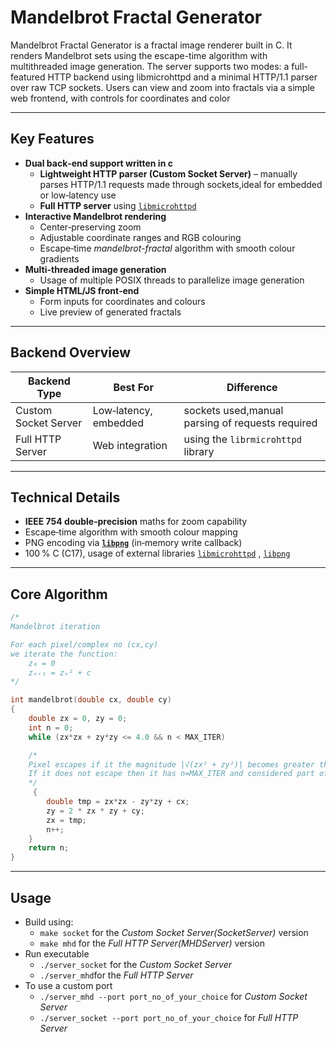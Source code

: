 #  Mandelbrot Fractal Generator

Mandelbrot Fractal Generator is a fractal image renderer built in C. It renders Mandelbrot sets using the escape-time algorithm with multithreaded image generation. The server supports two modes: a full-featured HTTP backend using libmicrohttpd and a minimal HTTP/1.1 parser over raw TCP sockets. Users can view and zoom into fractals via a simple web frontend, with controls for coordinates and color




---

## Key Features

- **Dual back‑end support written in c**
  - **Lightweight HTTP parser (Custom Socket Server)** – manually parses HTTP/1.1 requests made through sockets,ideal for embedded or low‑latency use
  - **Full HTTP server** using [`libmicrohttpd`](https://www.gnu.org/software/libmicrohttpd/) 
- **Interactive Mandelbrot rendering**
  - Center‑preserving zoom
  - Adjustable coordinate ranges and RGB colouring
  - Escape‑time *mandelbrot-fractal* algorithm with smooth colour gradients
- **Multi-threaded image generation**
  - Usage of multiple POSIX threads to parallelize image generation 
- **Simple HTML/JS front‑end**
  - Form inputs for coordinates and colours
  - Live preview of generated fractals
  

---

## Backend Overview

| Backend Type   | Best For           | Difference                      |
|----------------|--------------------|-----------------------------|
| Custom Socket Server | Low‑latency, embedded      | sockets used,manual parsing of requests required  |
| Full HTTP Server    | Web integration         | using the `librmicrohttpd` library   |

---

## Technical Details

- **IEEE 754 double‑precision** maths for zoom capability
- Escape‑time algorithm with smooth colour mapping  
- PNG encoding via **[`libpng`](http://www.libpng.org/pub/png/libpng.html)** (in‑memory write callback)  
- 100 % C (C17), usage of external libraries  [`libmicrohttpd`](https://www.gnu.org/software/libmicrohttpd/) ,  [`libpng`](http://www.libpng.org/pub/png/libpng.html)
---


## Core Algorithm

```c
/*
Mandelbrot iteration

For each pixel/complex no (cx,cy) 
we iterate the function:
    z₀ = 0
    zₙ₊₁ = zₙ² + c
*/

int mandelbrot(double cx, double cy)
{
    double zx = 0, zy = 0;
    int n = 0;
    while (zx*zx + zy*zy <= 4.0 && n < MAX_ITER) 

    /*
    Pixel escapes if it the magnitude |√(zx² + zy²)| becomes greater than 2.
    If it does not escape then it has n=MAX_ITER and considered part of the set
    */
     {
        double tmp = zx*zx - zy*zy + cx;
        zy = 2 * zx * zy + cy;
        zx = tmp;
        n++;
    }
    return n;
}

```

---

## Usage
- Build using:
  - `make socket` for the *Custom Socket Server(SocketServer)* version
  - `make mhd` for the *Full HTTP Server(MHDServer)* version
- Run executable
  - `./server_socket` for the *Custom Socket Server*
  - `./server_mhd`for the *Full HTTP Server* 
- To use a custom port
   - `./server_mhd --port port_no_of_your_choice` for *Custom Socket Server*
   - `./server_socket --port port_no_of_your_choice` for *Full HTTP Server*
